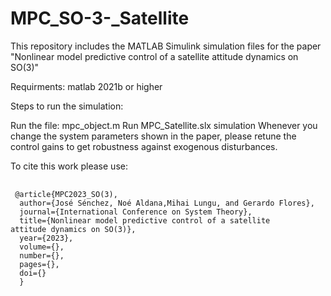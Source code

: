 # MPC_SO-3-_Satellite

This repository includes the MATLAB Simulink simulation files for the paper "Nonlinear model predictive control of a satellite
attitude dynamics on SO(3)"

Requirments: matlab 2021b or higher

Steps to run the simulation:

Run the file: mpc_object.m
Run MPC_Satellite.slx simulation
Whenever you change the system parameters shown in the paper, please retune the control gains to get robustness against exogenous disturbances.

To cite this work please use:
<pre>
  <code>
 @article{MPC2023_SO(3),
  author={José Sénchez, Noé Aldana,Mihai Lungu, and Gerardo Flores},
  journal={International Conference on System Theory},
  title={Nonlinear model predictive control of a satellite
attitude dynamics on SO(3)}, 
  year={2023},
  volume={},
  number={},
  pages={},
  doi={}
  }
  </code>
</pre>

